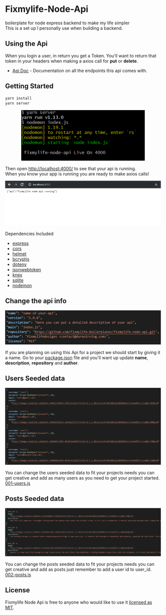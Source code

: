 # Fixmylife-Node-Api
boilerplate for node express backend to make my life simpler<br>
This is a set up I personally use when building a backend.<br>

## Using the Api
When you login a user, in return you get a Token. You'll want to return that token in your headers when making a axios call for **put** or **delete**.

- [Api Doc](https://documenter.getpostman.com/view/7133880/SVfQRUJX?version=latest) - Documentation on all the endpoints this api comes with.

## Getting Started

```sh
yarn install
yarn server
```

<p align="center">
  <img src='https://github.com/fixmylifedesigns/images/blob/master/fixmylife-node-api/yarnserver.PNG?raw=true' width='400' alt='yarn server'>
  </p
  
Then open [http://localhost:4000/](http://localhost:4000/) to see that your api is running.<br>
When you know your app is running you are ready to make axios calls!

<p align="center">
  <img src='https://github.com/fixmylifedesigns/images/blob/master/fixmylife-node-api/localhost4000.PNG?raw=true'>
  </p
  
## Dependencies Included
- [express](https://www.npmjs.com/package/express)
- [cors](https://www.npmjs.com/package/cors) 
- [helmet](https://documenter.getpostman.com/view/7133880/SVfQRUJX?version=latest)
- [bcryptjs](https://www.npmjs.com/package/bcryptjs) 
- [dotenv](https://www.npmjs.com/package/dotenv) 
- [jsonwebtoken](https://www.npmjs.com/package/jsonwebtoken)
- [knex](https://documenter.getpostman.com/view/7133880/SVfQRUJX?version=latest)
- [sqlite](https://www.npmjs.com/package/sqlite)
- [nodemon](https://www.npmjs.com/package/nodemon)

## Change the api info
<p align="center">
  <img src='https://github.com/fixmylifedesigns/images/blob/master/fixmylife-node-api/yarninit.PNG?raw=true'>
</p
  
If you are planning on using this Api for a project we should start by giving it a name. Go to your [package.json](https://github.com/fixmylife-boilerplates/fixmylife-node-api/blob/master/package.json) file and you'll want up update **name**, **description**, **repository** and **author**.


  
##  Users Seeded data
<p align="center">
  <img src='https://github.com/fixmylifedesigns/images/blob/master/fixmylife-node-api/usersseed.PNG?raw=true'>
  </p
  
You can change the users seeded data to fit your projects needs you can get creative and add as many users as you need to get your project started.
[001-users.js](https://github.com/fixmylife-boilerplates/fixmylife-node-api/blob/master/database/seeds/001-users.js) 



## Posts Seeded data
<p align="center">
  <img src='https://github.com/fixmylifedesigns/images/blob/master/fixmylife-node-api/postsseeds.PNG?raw=true'>
  </p
  
You can change the posts seeded data to fit your projects needs you can get creative and add as posts just remember to add a user id to user_id.
[002-posts.js](https://github.com/fixmylife-boilerplates/fixmylife-node-api/blob/master/database/seeds/002-posts.js) 



## License
Fixmylife Node Api is free to anyone who would like to use it [licensed as MIT](https://github.com/fixmylife-boilerplates/fixmylife-node-api/blob/master/LICENSE).
